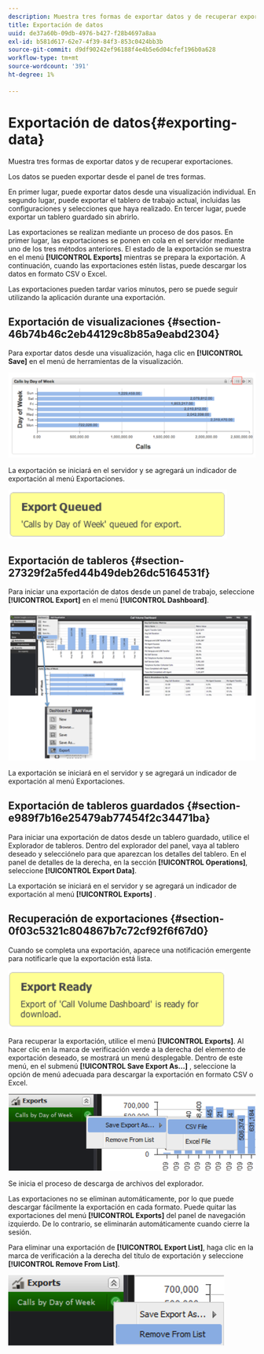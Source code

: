 ```yaml
---
description: Muestra tres formas de exportar datos y de recuperar exportaciones.
title: Exportación de datos
uuid: de37a60b-09db-4976-b427-f28b4697a8aa
exl-id: b581d617-62e7-4f39-84f3-853c0424bb3b
source-git-commit: d9df90242ef96188f4e4b5e6d04cfef196b0a628
workflow-type: tm+mt
source-wordcount: '391'
ht-degree: 1%

---
```


# Exportación de datos{#exporting-data}

Muestra tres formas de exportar datos y de recuperar exportaciones.

Los datos se pueden exportar desde el panel de tres formas.

En primer lugar, puede exportar datos desde una visualización individual. En segundo lugar, puede exportar el tablero de trabajo actual, incluidas las configuraciones y selecciones que haya realizado. En tercer lugar, puede exportar un tablero guardado sin abrirlo.

Las exportaciones se realizan mediante un proceso de dos pasos. En primer lugar, las exportaciones se ponen en cola en el servidor mediante uno de los tres métodos anteriores. El estado de la exportación se muestra en el menú **[!UICONTROL Exports]** mientras se prepara la exportación. A continuación, cuando las exportaciones estén listas, puede descargar los datos en formato CSV o Excel.

Las exportaciones pueden tardar varios minutos, pero se puede seguir utilizando la aplicación durante una exportación.

## Exportación de visualizaciones {#section-46b74b46c2eb44129c8b85a9eabd2304}

Para exportar datos desde una visualización, haga clic en **[!UICONTROL Save]** en el menú de herramientas de la visualización.

![](assets/export_visual.png)

La exportación se iniciará en el servidor y se agregará un indicador de exportación al menú Exportaciones.

![](assets/export_queued.png)

## Exportación de tableros {#section-27329f2a5fed44b49deb26dc5164531f}

Para iniciar una exportación de datos desde un panel de trabajo, seleccione **[!UICONTROL Export]** en el menú **[!UICONTROL Dashboard]**.

![](assets/export_dashboard.png)

La exportación se iniciará en el servidor y se agregará un indicador de exportación al menú Exportaciones.

## Exportación de tableros guardados {#section-e989f7b16e25479ab77454f2c34471ba}

Para iniciar una exportación de datos desde un tablero guardado, utilice el Explorador de tableros. Dentro del explorador del panel, vaya al tablero deseado y selecciónelo para que aparezcan los detalles del tablero. En el panel de detalles de la derecha, en la sección **[!UICONTROL Operations]**, seleccione **[!UICONTROL Export Data]**.

La exportación se iniciará en el servidor y se agregará un indicador de exportación al menú **[!UICONTROL Exports]**
.

## Recuperación de exportaciones {#section-0f03c5321c804867b7c72cf92f6f67d0}

Cuando se completa una exportación, aparece una notificación emergente para notificarle que la exportación está lista.

![](assets/export_ready.png)

Para recuperar la exportación, utilice el menú **[!UICONTROL Exports]**. Al hacer clic en la marca de verificación verde a la derecha del elemento de exportación deseado, se mostrará un menú desplegable. Dentro de este menú, en el submenú **[!UICONTROL Save Export As…]** , seleccione la opción de menú adecuada para descargar la exportación en formato CSV o Excel.

![](assets/export_save_as.png)

Se inicia el proceso de descarga de archivos del explorador.

Las exportaciones no se eliminan automáticamente, por lo que puede descargar fácilmente la exportación en cada formato. Puede quitar las exportaciones del menú **[!UICONTROL Exports]** del panel de navegación izquierdo. De lo contrario, se eliminarán automáticamente cuando cierre la sesión.

Para eliminar una exportación de **[!UICONTROL Export List]**, haga clic en la marca de verificación a la derecha del título de exportación y seleccione **[!UICONTROL Remove From List]**.

![](assets/export_remove_from_list.png)
